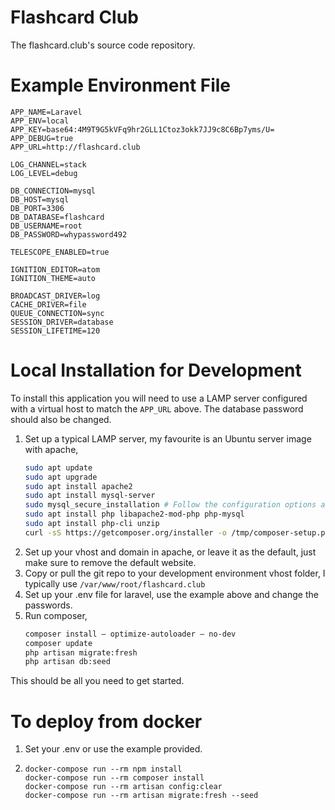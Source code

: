 # Flashcard Club
The flashcard.club's source code repository.

# Example Environment File

```
APP_NAME=Laravel
APP_ENV=local
APP_KEY=base64:4M9T9G5kVFq9hr2GLL1Ctoz3okk7JJ9c8C6Bp7yms/U=
APP_DEBUG=true
APP_URL=http://flashcard.club

LOG_CHANNEL=stack
LOG_LEVEL=debug

DB_CONNECTION=mysql
DB_HOST=mysql
DB_PORT=3306
DB_DATABASE=flashcard
DB_USERNAME=root
DB_PASSWORD=whypassword492

TELESCOPE_ENABLED=true

IGNITION_EDITOR=atom
IGNITION_THEME=auto

BROADCAST_DRIVER=log
CACHE_DRIVER=file
QUEUE_CONNECTION=sync
SESSION_DRIVER=database
SESSION_LIFETIME=120
```
# Local Installation for Development

To install this application you will need to use a LAMP server configured with a virtual host to match the `APP_URL` above. The database password should also be changed.

1. Set up a typical LAMP server, my favourite is an Ubuntu server image with apache,  
    ```bash
    sudo apt update
    sudo apt upgrade
    sudo apt install apache2
    sudo apt install mysql-server
    sudo mysql_secure_installation # Follow the configuration options as needed
    sudo apt install php libapache2-mod-php php-mysql
    sudo apt install php-cli unzip
    curl -sS https://getcomposer.org/installer -o /tmp/composer-setup.php
    ```
2. Set up your vhost and domain in apache, or leave it as the default, just make sure to remove the default website.
3. Copy or pull the git repo to your development environment vhost folder, I typically use `/var/www/root/flashcard.club`
3. Set up your .env file for laravel, use the example above and change the passwords.
4. Run composer,
   ```bash
   composer install — optimize-autoloader — no-dev
   composer update
   php artisan migrate:fresh
   php artisan db:seed
   ```

This should be all you need to get started.


# To deploy from docker

1. Set your .env or use the example provided.
2. 
    ```
    docker-compose run --rm npm install
    docker-compose run --rm composer install
    docker-compose run --rm artisan config:clear
    docker-compose run --rm artisan migrate:fresh --seed
    ```